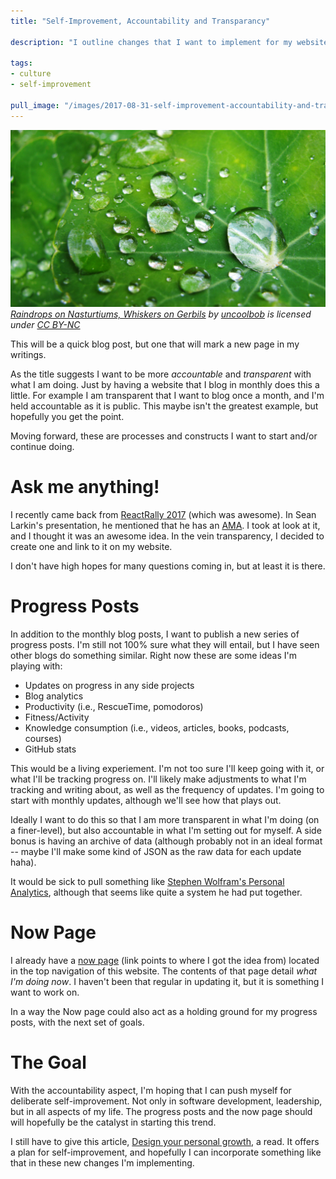 ```yaml
---
title: "Self-Improvement, Accountability and Transparancy"

description: "I outline changes that I want to implement for my website that will help push forward with: Self-Improvement, Accountability and Transparency. I'll be using ideas like a Now page, AMA, and Progress Posts."

tags:
- culture
- self-improvement

pull_image: "/images/2017-08-31-self-improvement-accountability-and-transparancy/leaf.jpg"
---
```


![](/images/2017-08-31-self-improvement-accountability-and-transparancy/leaf.jpg)
_[Raindrops on Nasturtiums, Whiskers on Gerbils](https://flickr.com/photos/uncoolbob/14342874746 "Raindrops on Nasturtiums, Whiskers on Gerbils") by [uncoolbob](https://flickr.com/people/uncoolbob) is licensed under [CC BY-NC](https://creativecommons.org/licenses/by-nc/2.0/)_

This will be a quick blog post, but one that will mark a new page in my writings.

As the title suggests I want to be more _accountable_ and _transparent_ with what I am doing. Just by having a website that I blog in monthly does this a little. For example I am transparent that I want to blog once a month, and I'm held accountable as it is public. This maybe isn't the greatest example, but hopefully you get the point.

Moving forward, these are processes and constructs I want to start and/or continue doing.

# Ask me anything!

I recently came back from [ReactRally 2017](http://www.reactrally.com/) (which was awesome). In Sean Larkin's presentation, he mentioned that he has an [AMA](https://github.com/TheLarkInn/ama). I took at look at it, and I thought it was an awesome idea. In the vein transparency, I decided to create one and link to it on my website.

I don't have high hopes for many questions coming in, but at least it is there.

# Progress Posts

In addition to the monthly blog posts, I want to publish a new series of progress posts. I'm still not 100% sure what they will entail, but I have seen other blogs do something similar. Right now these are some ideas I'm playing with:

* Updates on progress in any side projects
* Blog analytics
* Productivity (i.e., RescueTime, pomodoros)
* Fitness/Activity
* Knowledge consumption (i.e., videos, articles, books, podcasts, courses)
* GitHub stats

This would be a living experiement. I'm not too sure I'll keep going with it, or what I'll be tracking progress on. I'll likely make adjustments to what I'm tracking and writing about, as well as the frequency of updates. I'm going to start with monthly updates, although we'll see how that plays out.

Ideally I want to do this so that I am more transparent in what I'm doing (on a finer-level), but also accountable in what I'm setting out for myself. A side bonus is having an archive of data (although probably not in an ideal format -- maybe I'll make some kind of JSON as the raw data for each update haha).

It would be sick to pull something like [Stephen Wolfram's Personal Analytics](http://blog.stephenwolfram.com/2012/03/the-personal-analytics-of-my-life/), although that seems like quite a system he had put together.

# Now Page

I already have a [now page](https://nownownow.com/about) (link points to where I got the idea from) located in the top navigation of this website. The contents of that page detail _what I'm doing now_. I haven't been that regular in updating it, but it is something I want to work on.

In a way the Now page could also act as a holding ground for my progress posts, with the next set of goals.

# The Goal

With the accountability aspect, I'm hoping that I can push myself for deliberate self-improvement. Not only in software development, leadership, but in all aspects of my life. The progress posts and the now page should will hopefully be the catalyst in starting this trend.

I still have to give this article, [Design your personal growth](https://medium.com/@lissalauren/design-your-personal-growth-831582b8524d), a read. It offers a plan for self-improvement, and hopefully I can incorporate something like that in these new changes I'm implementing.
